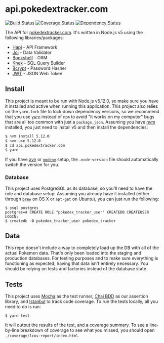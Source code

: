 # api.pokedextracker.com

[![Build Status](https://travis-ci.org/pokedextracker/api.pokedextracker.com.svg)](https://travis-ci.org/pokedextracker/api.pokedextracker.com)
[![Coverage Status](https://coveralls.io/repos/pokedextracker/api.pokedextracker.com/badge.svg?branch=master&service=github)](https://coveralls.io/github/pokedextracker/api.pokedextracker.com?branch=master)
[![Dependency Status](https://david-dm.org/pokedextracker/api.pokedextracker.com.svg)](https://david-dm.org/pokedextracker/api.pokedextracker.com)

The API for [pokedextracker.com](http://pokedextracker.com). It's written in Node.js v5 using the following libraries/packages:

* [Hapi](http://hapijs.com/) - API Framework
* [Joi](https://github.com/hapijs/joi) - Data Validator
* [Bookshelf](http://bookshelfjs.org/) - ORM
* [Knex](http://knexjs.org/) - SQL Query Builder
* [Bcrypt](https://github.com/ncb000gt/node.bcrypt.js/) - Password Hasher
* [JWT](https://jwt.io/) - JSON Web Token

## Install

This project is meant to be run with Node.js v5.12.0, so make sure you have it installed and active when running this application. This project also relies on the `yarn.lock` file to lock down dependency versions, so we recommend that you use [`yarn`](https://yarnpkg.com/en/) instead of `npm` to avoid "it works on my computer" bugs that are all too common with just a `package.json`. Assuming you have [nvm](https://github.com/creationix/nvm) installed, you just need to install v5 and then install the dependencies:

```bash
$ nvm install 5.12.0
$ nvm use 5.12.0
$ cd api.pokedextracker.com
$ yarn
```

If you have [avn](https://github.com/wbyoung/avn) or [`nodenv`](https://github.com/nodenv/nodenv) setup, the `.node-version` file should automatically switch the version for you.

### Database

This project uses PostgreSQL as its database, so you'll need to have the role and database setup. Assuming you already have it installed (either through [`brew`](http://brew.sh/) on OS X or `apt-get` on Ubuntu), you can just run the following:

```
$ psql postgres
postgres=# CREATE ROLE "pokedex_tracker_user" CREATEDB CREATEUSER LOGIN;
$ createdb -O pokedex_tracker_user pokedex_tracker
```

## Data

This repo doesn't include a way to completely load up the DB with all of the actual Pokemon data. That's only been loaded into the staging and production databases. For testing purposes and to make sure everything is functioning as expected, having that data isn't entirely necessary. You should be relying on tests and factories instead of the database state.

## Tests

This project uses [Mocha](https://mochajs.org/) as the test runner, [Chai BDD](http://chaijs.com/api/bdd/) as our assertion library, and [Istanbul](https://github.com/gotwarlost/istanbul) to track code coverage. To run the tests locally, all you need to do is run:

```
$ yarn test
```

It will output the results of the test, and a coverage summary. To see a line-by-line breakdown of coverage to see what you missed, you should open `./coverage/lcov-report/index.html`.
